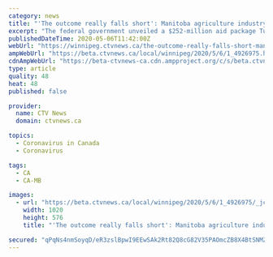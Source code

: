 ```yaml
---
category: news
title: "'The outcome really falls short': Manitoba agriculture industry reacts to federal farmers' aid"
excerpt: "The federal government unveiled a $252-million aid package Tuesday to help the agriculture industry weather the COVID-19 pandemic -- but the amount is far less than what farmers and producers in Manitoba and across Canada say they were hoping for."
publishedDateTime: 2020-05-06T11:42:00Z
webUrl: "https://winnipeg.ctvnews.ca/the-outcome-really-falls-short-manitoba-agriculture-industry-reacts-to-federal-farmers-aid-1.4926975"
ampWebUrl: "https://beta.ctvnews.ca/local/winnipeg/2020/5/6/1_4926975.html"
cdnAmpWebUrl: "https://beta-ctvnews-ca.cdn.ampproject.org/c/s/beta.ctvnews.ca/local/winnipeg/2020/5/6/1_4926975.html"
type: article
quality: 48
heat: 48
published: false

provider:
  name: CTV News
  domain: ctvnews.ca

topics:
  - Coronavirus in Canada
  - Coronavirus

tags:
  - CA
  - CA-MB

images:
  - url: "https://beta.ctvnews.ca/local/winnipeg/2020/5/6/1_4926975/_jcr_content/root/responsivegrid/image.coreimg.png"
    width: 1020
    height: 576
    title: "'The outcome really falls short': Manitoba agriculture industry reacts to federal farmers' aid"

secured: "qPqNs4nmSoyqD/eR3zslBpwI9EEwSAk2Rt82Q8cG82V35PAOmcZB8X4BtSNMZvpeMBfjlS8VQAmiak5kz3I52x8eaWd9HkUxJTdrmMipd5b7kslS+RQchUI8dXsTe28NgIiKprRc4RSrOYz08ALLWfXFGV8e2y8/JHHY/VJgC88jOMhoUmKwRs7wa4aoW4S/XXTKZvmPcr2eOW4Gn96FjsGArSOhZQ1WZgO/t3TPYT06jZ9k77l/U1fRtZOcF9hlIywGGPIteS8pXigaV3fPe6WWavddrsnWD2Y3meKCzQx48OTSYb5hyNCOMBkj+NF6;cJi2HGbeRAX5BJYCHpQUPQ=="
---
```



